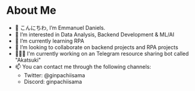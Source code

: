 # About Me

- 👋 こんにちわ, I’m Emmanuel Daniels. 
- 👀 I’m interested in Data Analysis, Backend Development & ML/AI
- 🌱 I’m currently learning RPA 
- 💞️ I’m looking to collaborate on backend projects and RPA projects
- 👨🏾‍💻 I'm currently working on an Telegram resource sharing bot called "Akatsuki"
- 📫 You can contact me through the following channels:
    - Twitter: @ginpachiisama
    - Discord: ginpachiisama

<!---
dc0dr/dc0dr is a ✨ special ✨ repository because its `README.md` (this file) appears on your GitHub profile.
You can click the Preview link to take a look at your changes.
--->

